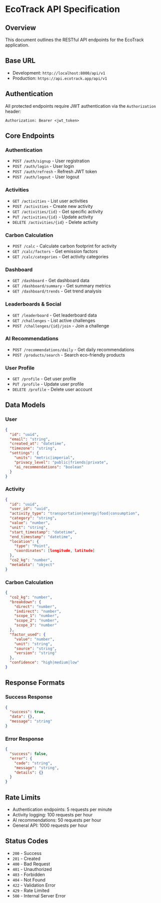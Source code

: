 # EcoTrack API Specification

## Overview
This document outlines the RESTful API endpoints for the EcoTrack application.

## Base URL
- Development: `http://localhost:8000/api/v1`
- Production: `https://api.ecotrack.app/api/v1`

## Authentication
All protected endpoints require JWT authentication via the `Authorization` header:
```
Authorization: Bearer <jwt_token>
```

## Core Endpoints

### Authentication
- `POST /auth/signup` - User registration
- `POST /auth/login` - User login  
- `POST /auth/refresh` - Refresh JWT token
- `POST /auth/logout` - User logout

### Activities
- `GET /activities` - List user activities
- `POST /activities` - Create new activity
- `GET /activities/{id}` - Get specific activity
- `PUT /activities/{id}` - Update activity
- `DELETE /activities/{id}` - Delete activity

### Carbon Calculation
- `POST /calc` - Calculate carbon footprint for activity
- `GET /calc/factors` - Get emission factors
- `GET /calc/categories` - Get activity categories

### Dashboard
- `GET /dashboard` - Get dashboard data
- `GET /dashboard/summary` - Get summary metrics
- `GET /dashboard/trends` - Get trend analysis

### Leaderboards & Social
- `GET /leaderboard` - Get leaderboard data
- `GET /challenges` - List active challenges
- `POST /challenges/{id}/join` - Join a challenge

### AI Recommendations
- `POST /recommendations/daily` - Get daily recommendations
- `POST /products/search` - Search eco-friendly products

### User Profile
- `GET /profile` - Get user profile
- `PUT /profile` - Update user profile
- `DELETE /profile` - Delete user account

## Data Models

### User
```json
{
  "id": "uuid",
  "email": "string",
  "created_at": "datetime",
  "timezone": "string",
  "settings": {
    "units": "metric|imperial",
    "privacy_level": "public|friends|private",
    "ai_recommendations": "boolean"
  }
}
```

### Activity
```json
{
  "id": "uuid",
  "user_id": "uuid",
  "activity_type": "transportation|energy|food|consumption",
  "category": "string",
  "value": "number",
  "unit": "string",
  "start_timestamp": "datetime",
  "end_timestamp": "datetime",
  "location": {
    "type": "Point",
    "coordinates": [longitude, latitude]
  },
  "co2_kg": "number",
  "metadata": "object"
}
```

### Carbon Calculation
```json
{
  "co2_kg": "number",
  "breakdown": {
    "direct": "number",
    "indirect": "number",
    "scope_1": "number",
    "scope_2": "number",
    "scope_3": "number"
  },
  "factor_used": {
    "value": "number",
    "unit": "string",
    "source": "string",
    "version": "string"
  },
  "confidence": "high|medium|low"
}
```

## Response Formats

### Success Response
```json
{
  "success": true,
  "data": {},
  "message": "string"
}
```

### Error Response
```json
{
  "success": false,
  "error": {
    "code": "string",
    "message": "string",
    "details": {}
  }
}
```

## Rate Limits
- Authentication endpoints: 5 requests per minute
- Activity logging: 100 requests per hour
- AI recommendations: 50 requests per hour
- General API: 1000 requests per hour

## Status Codes
- `200` - Success
- `201` - Created
- `400` - Bad Request
- `401` - Unauthorized
- `403` - Forbidden
- `404` - Not Found
- `422` - Validation Error
- `429` - Rate Limited
- `500` - Internal Server Error